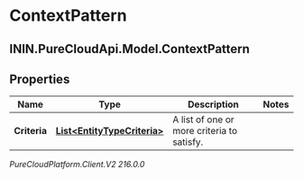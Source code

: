 # ContextPattern

## ININ.PureCloudApi.Model.ContextPattern

## Properties

|Name | Type | Description | Notes|
|------------ | ------------- | ------------- | -------------|
| **Criteria** | [**List&lt;EntityTypeCriteria&gt;**](EntityTypeCriteria) | A list of one or more criteria to satisfy. | |



_PureCloudPlatform.Client.V2 216.0.0_
